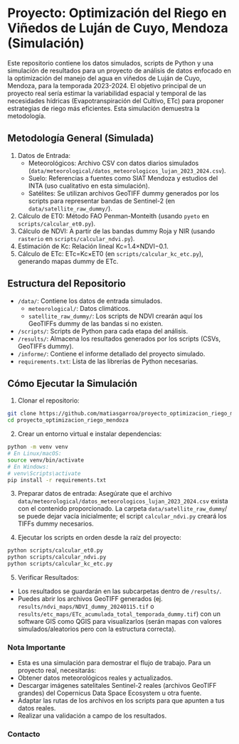 # Proyecto: Optimización del Riego en Viñedos de Luján de Cuyo, Mendoza (Simulación)
Este repositorio contiene los datos simulados, scripts de Python y una simulación de resultados para un proyecto de análisis de datos enfocado en la optimización del manejo del agua en viñedos de Luján de Cuyo, Mendoza, para la temporada 2023-2024.
El objetivo principal de un proyecto real sería estimar la variabilidad espacial y temporal de las necesidades hídricas (Evapotranspiración del Cultivo, ETc​) para proponer estrategias de riego más eficientes. Esta simulación demuestra la metodología.

## Metodología General (Simulada)

1. Datos de Entrada:
   *  Meteorológicos: Archivo CSV con datos diarios simulados (`data/meteorological/datos_meteorologicos_lujan_2023_2024.csv`).
   *  Suelo: Referencias a fuentes como SIAT Mendoza y estudios del INTA (uso cualitativo en esta simulación).
   *  Satélites: Se utilizan archivos GeoTIFF dummy generados por los scripts para representar bandas de Sentinel-2 (en `data/satellite_raw_dummy/`).
2. Cálculo de ET0​: Método FAO Penman-Monteith (usando `pyeto` en `scripts/calcular_et0.py`).
3. Cálculo de NDVI: A partir de las bandas dummy Roja y NIR (usando `rasterio` en `scripts/calcular_ndvi.py`).
4. Estimación de Kc​: Relación lineal Kc​=1.4×NDVI−0.1.
5. Cálculo de ETc​: ETc​=Kc​×ET0​ (en `scripts/calcular_kc_etc.py`), generando mapas dummy de ETc​.

## Estructura del Repositorio
* `/data/`: Contiene los datos de entrada simulados.
  * `meteorological/`: Datos climáticos.
  * `satellite_raw_dummy/`: Los scripts de NDVI crearán aquí los GeoTIFFs dummy de las bandas si no existen.
* `/scripts/`: Scripts de Python para cada etapa del análisis.
* `/results/`: Almacena los resultados generados por los scripts (CSVs, GeoTIFFs dummy).
* `/informe/`: Contiene el informe detallado del proyecto simulado.
* `requirements.txt`: Lista de las librerías de Python necesarias.
## Cómo Ejecutar la Simulación
1. Clonar el repositorio:
```bash
git clone https://github.com/matiasgarroa/proyecto_optimizacion_riego_mendoza
cd proyecto_optimizacion_riego_mendoza
```
2. Crear un entorno virtual e instalar dependencias:
```bash
python -m venv venv
# En Linux/macOS:
source venv/bin/activate
# En Windows:
# venv\Scripts\activate
pip install -r requirements.txt
```
3. Preparar datos de entrada:
Asegúrate que el archivo `data/meteorological/datos_meteorologicos_lujan_2023_2024.csv` exista con el contenido proporcionado.
La carpeta `data/satellite_raw_dummy`/ se puede dejar vacía inicialmente; el script `calcular_ndvi.py` creará los TIFFs dummy necesarios.

4. Ejecutar los scripts en orden desde la raíz del proyecto:
```bash
python scripts/calcular_et0.py
python scripts/calcular_ndvi.py
python scripts/calcular_kc_etc.py
```

5. Verificar Resultados:
  * Los resultados se guardarán en las subcarpetas dentro de `/results/`.
  * Puedes abrir los archivos GeoTIFF generados (ej. `results/ndvi_maps/NDVI_dummy_20240115.tif` o `results/etc_maps/ETc_acumulada_total_temporada_dummy.tif`) con un software GIS como QGIS para visualizarlos (serán mapas con valores simulados/aleatorios pero con la estructura correcta).

### Nota Importante
  * Esta es una simulación para demostrar el flujo de trabajo. Para un proyecto real, necesitarás:
  * Obtener datos meteorológicos reales y actualizados.
  * Descargar imágenes satelitales Sentinel-2 reales (archivos GeoTIFF grandes) del Copernicus Data Space Ecosystem u otra fuente.
  * Adaptar las rutas de los archivos en los scripts para que apunten a tus datos reales.
  * Realizar una validación a campo de los resultados.

### Contacto
